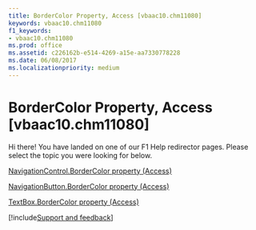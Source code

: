 ```yaml
---
title: BorderColor Property, Access [vbaac10.chm11080]
keywords: vbaac10.chm11080
f1_keywords:
- vbaac10.chm11080
ms.prod: office
ms.assetid: c226162b-e514-4269-a15e-aa7330778228
ms.date: 06/08/2017
ms.localizationpriority: medium
---
```



# BorderColor Property, Access [vbaac10.chm11080]

Hi there! You have landed on one of our F1 Help redirector pages. Please select the topic you were looking for below.

[NavigationControl.BorderColor property (Access)](https://msdn.microsoft.com/library/7fea7ca6-0363-c741-6a29-128628c1210a%28Office.15%29.aspx)

[NavigationButton.BorderColor property (Access)](https://msdn.microsoft.com/library/0bc0ef75-e7a3-5918-1877-3a4f48de511a%28Office.15%29.aspx)

[TextBox.BorderColor property (Access)](https://msdn.microsoft.com/library/7522b663-4ce6-34a6-51db-7de503e01f04%28Office.15%29.aspx)

[!include[Support and feedback](~/includes/feedback-boilerplate.md)]